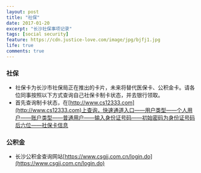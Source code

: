 ```yaml
---
layout: post
title: "社保"
date: 2017-01-20
excerpt: "长沙社保事项记录"
tags: [social security]
feature: https://cdn.justice-love.com/image/jpg/bjfj1.jpg
life: true
comments: true
---
```

### 社保
* 社保卡为长沙市社保局正在推出的卡片，未来将替代医保卡、公积金卡。请各位同事按照以下方式查询自己社保卡制卡状态，并去银行领取。
* 首先查询制卡状态，在[http://www.cs12333.com](http://www.cs12333.com)上查询，快速通道入口——用户类型——个人用户——账户类型——普通用户——输入身份证号码——初始密码为身份证号码后六位——社保卡信息

### 公积金
* 长沙公积金查询网站[https://www.csgjj.com.cn/login.do](https://www.csgjj.com.cn/login.do)
